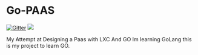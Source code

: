 # Go-PAAS

[![Gitter](https://badges.gitter.im/Join%20Chat.svg)](https://gitter.im/setkeh/Go-PAAS?utm_source=badge&utm_medium=badge&utm_campaign=pr-badge&utm_content=badge)
<img src="http://img.shields.io/gratipay/setkeh.svg">

My Attempt at Designing a Paas with LXC And GO
Im learning GoLang this is my project to learn GO.
